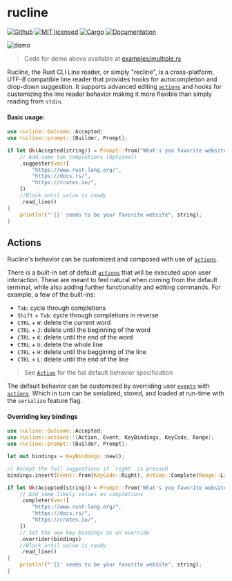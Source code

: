 # rucline
[![Github](https://github.com/m-lima/rucline/workflows/build/badge.svg)](https://github.com/m-lima/rucline/actions?workflow=build)
[![MIT licensed](https://img.shields.io/badge/license-MIT-blue.svg)](LICENSE)
[![Cargo](https://img.shields.io/crates/v/rucline.svg)](https://crates.io/crates/rucline)
[![Documentation](https://docs.rs/rucline/badge.svg)](https://docs.rs/rucline)

![demo](docs/demo.gif)
> Code for demo above available at [examples/multiple.rs](../../blob/master/examples/multiple.rs)

Rucline, the Rust CLI Line reader, or simply "recline", is a cross-platform, UTF-8 compatible
line reader that provides hooks for autocompletion and drop-down suggestion. It supports advanced
editing [`actions`] and hooks for customizing the line reader behavior making it more flexible
than simply reading from `stdin`.

#### Basic usage:

```rust
use rucline::Outcome::Accepted;
use rucline::prompt::{Builder, Prompt};

if let Ok(Accepted(string)) = Prompt::from("What's you favorite website? ")
    // Add some tab completions (Optional)
    .suggester(vec![
        "https://www.rust-lang.org/",
        "https://docs.rs/",
        "https://crates.io/",
    ])
    //Block until value is ready
    .read_line()
{
    println!("'{}' seems to be your favorite website", string);
}
```

## Actions

Rucline's behavior can be customized and composed with use of [`actions`].

There is a built-in set of default [`actions`] that will be executed upon user interaction.
These are meant to feel natural when coming from the default terminal, while also adding further
functionality and editing commands. For example, a few of the built-ins:
* `Tab`: cycle through completions
* `Shift` + `Tab`: cycle through completions in reverse
* `CTRL` + `W`: delete the current word
* `CTRL` + `J`: delete until the beginning of the word
* `CTRL` + `K`: delete until the end of the word
* `CTRL` + `U`: delete the whole line
* `CTRL` + `H`: delete until the beggining of the line
* `CTRL` + `L`: delete until the end of the line

> See [`Action`][`actions`] for the full default behavior specification

The default behavior can be customized by overriding user [`events`] with [`actions`]. Which
in turn can be serialized, stored, and loaded at run-time with the `serialize` feature flag.


#### Overriding key bindings

```rust
use rucline::Outcome::Accepted;
use rucline::actions::{Action, Event, KeyBindings, KeyCode, Range};
use rucline::prompt::{Builder, Prompt};

let mut bindings = KeyBindings::new();

// Accept the full suggestions if `right` is pressed
bindings.insert(Event::from(KeyCode::Right), Action::Complete(Range::Line));

if let Ok(Accepted(string)) = Prompt::from("What's you favorite website? ")
    // Add some likely values as completions
    .completer(vec![
        "https://www.rust-lang.org/",
        "https://docs.rs/",
        "https://crates.io/",
    ])
    // Set the new key bindings as an override
    .overrider(bindings)
    //Block until value is ready
    .read_line()
{
    println!("'{}' seems to be your favorite website", string);
}
```

[`actions`]: ../../blob/master/src/actions.rs
[`events`]: ../../blob/master/src/actions.rs
